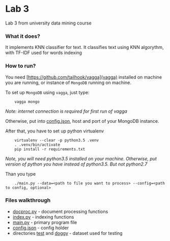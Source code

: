 # Lab 3 

Lab 3 from university data mining course

### What it does?

It implements KNN classifier for text. It classifies text using KNN algorythm, with TF-IDF used for words indexing

### How to run?

You need [https://github.com/tailhook/vagga](vagga) installed on machine you are running, or instance of `MongoDB` running on machine.

To set up `MongoDB` using `vagga`, just type:
```
    vagga mongo
```
*Note: internet connection is required for first run of vagga*

Otherwise, put into [config.json](config.json), host and port of your MongoDB instance.

After that, you have to set up python virtualenv
```
    virtualenv --clear -p python3.5 .venv
    . .venv/bin/activate
    pip install -r requirements.txt
```
*Note, you will need python3.5 installed on your machine. Otherwise, put version of python you have instead of python3.5. But not python2.7*

Than you type 
```
    ./main.py --data=<path to file you want to process> --config=<path to config, optional>
```

### Files walkthrough

- [docproc.py](docproc.py) - document processing functions
- [index.py](index.py) - indexing functions
- [main.py](main.py) - primary program file
- [config.json](config.json) - config holder
- directories [test](test/) and [doggy](doggy/) - dataset used for testing

